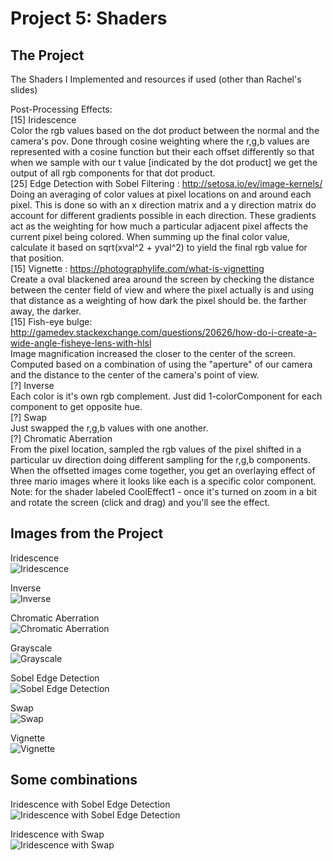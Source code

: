
# Project 5: Shaders

## The Project

The Shaders I Implemented and resources if used (other than Rachel's slides)

Post-Processing Effects:</br>
[15] Iridescence</br>
    Color the rgb values based on the dot product between the normal and the camera's pov. Done through cosine weighting where the r,g,b values are represented with a cosine function but their each offset differently so that when we sample with our t value [indicated by the dot product] we get the output of all rgb components for that dot product.</br>
[25] Edge Detection with Sobel Filtering : http://setosa.io/ev/image-kernels/</br>
    Doing an averaging of color values at pixel locations on and around each pixel. This is done so with an x direction matrix and a y direction matrix do account for different gradients possible in each direction. These gradients act as the weighting for how much a particular adjacent pixel affects the current pixel being colored. When summing up the final color value, calculate it based on sqrt(xval^2 + yval^2) to yield the final rgb value for that position.</br>
[15] Vignette : https://photographylife.com/what-is-vignetting</br>
    Create a oval blackened area around the screen by checking the distance between the center field of view and where the pixel actually is and using that distance as a weighting of how dark the pixel should be. the farther away, the darker.</br>
[15] Fish-eye bulge: http://gamedev.stackexchange.com/questions/20626/how-do-i-create-a-wide-angle-fisheye-lens-with-hlsl </br>
    Image magnification increased the closer to the center of the screen. Computed based on a combination of using the "aperture" of our camera and the distance to the center of the camera's point of view. </br>
[?] Inverse</br>
    Each color is it's own rgb complement. Just did 1-colorComponent for each component to get opposite hue.</br>
[?] Swap</br>
    Just swapped the r,g,b values with one another.</br>
[?] Chromatic Aberration </br>
    From the pixel location, sampled the rgb values of the pixel shifted in a particular uv direction doing different sampling for the r,g,b components. When the offsetted images come together, you get an overlaying effect of three mario images where it looks like each is a specific color component.</br>
Note: for the shader labeled CoolEffect1 - once it's turned on zoom in a bit and rotate the screen (click and drag) and you'll see the effect.</br>

## Images from the Project

Iridescence</br>![Iridescence](https://github.com/hanbollar/Project5-Shaders/blob/master/images/finished/irid.png "Iridescence")

Inverse</br>![Inverse](https://github.com/hanbollar/Project5-Shaders/blob/master/images/finished/inverse.png "Inverse")

Chromatic Aberration</br>![Chromatic Aberration](https://github.com/hanbollar/Project5-Shaders/blob/master/images/finished/chrAberr.png "Chromatic Aberration")

Grayscale</br>![Grayscale](https://github.com/hanbollar/Project5-Shaders/blob/master/images/finished/grayscale.png "Grayscale")

Sobel Edge Detection</br>![Sobel Edge Detection](https://github.com/hanbollar/Project5-Shaders/blob/master/images/finished/edgeWithSobel.png "Sobel Edge Detection")

Swap</br>![Swap](https://github.com/hanbollar/Project5-Shaders/blob/master/images/finished/swap.png "Swap")

Vignette</br>![Vignette](https://github.com/hanbollar/Project5-Shaders/blob/master/images/finished/vign.png "Vignette")

## Some combinations

Iridescence with Sobel Edge Detection</br>![Iridescence with Sobel Edge Detection](https://github.com/hanbollar/Project5-Shaders/blob/master/images/finished/iridEdgeWithSobel.png "Iridescence with Sobel Edge Detection")

Iridescence with Swap</br>![Iridescence with Swap](https://github.com/hanbollar/Project5-Shaders/blob/master/images/finished/iridSwap.png "Iridescence with Swap")


